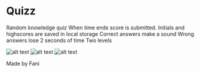 # Quizz

Random knowledge quiz 
When time ends score is submitted.
Initials and highscores are saved in local storage 
Correct answers make a sound
Wrong answers lose 2 seconds of time
Two levels 

![alt text](http://url/to/img.png)
![alt text](http://url/to/img.png)
![alt text](http://url/to/img.png)

Made by Fani
